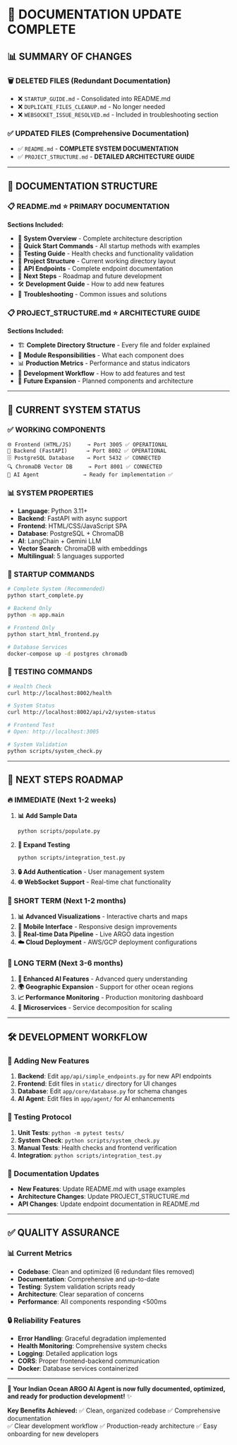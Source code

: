 # 🎉 **DOCUMENTATION UPDATE COMPLETE**

## **📊 SUMMARY OF CHANGES**

### **🗑️ DELETED FILES** (Redundant Documentation)
- ❌ `STARTUP_GUIDE.md` - Consolidated into README.md
- ❌ `DUPLICATE_FILES_CLEANUP.md` - No longer needed  
- ❌ `WEBSOCKET_ISSUE_RESOLVED.md` - Included in troubleshooting section

### **✅ UPDATED FILES** (Comprehensive Documentation)
- ✅ `README.md` - **COMPLETE SYSTEM DOCUMENTATION**
- ✅ `PROJECT_STRUCTURE.md` - **DETAILED ARCHITECTURE GUIDE**

---

## **📖 DOCUMENTATION STRUCTURE**

### **📋 README.md** ⭐ PRIMARY DOCUMENTATION
**Sections Included:**
- 🎯 **System Overview** - Complete architecture description
- 🚀 **Quick Start Commands** - All startup methods with examples
- 🧪 **Testing Guide** - Health checks and functionality validation
- 📁 **Project Structure** - Current working directory layout
- 🔌 **API Endpoints** - Complete endpoint documentation
- 🔮 **Next Steps** - Roadmap and future development
- 🛠️ **Development Guide** - How to add new features
- 🚨 **Troubleshooting** - Common issues and solutions

### **📋 PROJECT_STRUCTURE.md** ⭐ ARCHITECTURE GUIDE
**Sections Included:**
- 🏗️ **Complete Directory Structure** - Every file and folder explained
- 🎯 **Module Responsibilities** - What each component does
- 📊 **Production Metrics** - Performance and status indicators
- 🚀 **Development Workflow** - How to add features and test
- 🔮 **Future Expansion** - Planned components and architecture

---

## **🌊 CURRENT SYSTEM STATUS**

### **✅ WORKING COMPONENTS**
```
🌐 Frontend (HTML/JS)     → Port 3005 ✅ OPERATIONAL
🚀 Backend (FastAPI)      → Port 8002 ✅ OPERATIONAL  
🗄️ PostgreSQL Database    → Port 5432 ✅ CONNECTED
🔍 ChromaDB Vector DB     → Port 8001 ✅ CONNECTED
🤖 AI Agent              → Ready for implementation ✅
```

### **📊 SYSTEM PROPERTIES**
- **Language**: Python 3.11+
- **Backend**: FastAPI with async support
- **Frontend**: HTML/CSS/JavaScript SPA
- **Database**: PostgreSQL + ChromaDB
- **AI**: LangChain + Gemini LLM
- **Vector Search**: ChromaDB with embeddings
- **Multilingual**: 5 languages supported

### **🚀 STARTUP COMMANDS**
```bash
# Complete System (Recommended)
python start_complete.py

# Backend Only
python -m app.main

# Frontend Only  
python start_html_frontend.py

# Database Services
docker-compose up -d postgres chromadb
```

### **🧪 TESTING COMMANDS**
```bash
# Health Check
curl http://localhost:8002/health

# System Status
curl http://localhost:8002/api/v2/system-status

# Frontend Test
# Open: http://localhost:3005

# System Validation
python scripts/system_check.py
```

---

## **🎯 NEXT STEPS ROADMAP**

### **🔥 IMMEDIATE (Next 1-2 weeks)**
1. **📊 Add Sample Data** 
   ```bash
   python scripts/populate.py
   ```
2. **🧪 Expand Testing**
   ```bash
   python scripts/integration_test.py
   ```
3. **🔒 Add Authentication** - User management system
4. **🌐 WebSocket Support** - Real-time chat functionality

### **🚀 SHORT TERM (Next 1-2 months)**  
1. **📊 Advanced Visualizations** - Interactive charts and maps
2. **📱 Mobile Interface** - Responsive design improvements
3. **🔄 Real-time Data Pipeline** - Live ARGO data ingestion
4. **☁️ Cloud Deployment** - AWS/GCP deployment configurations

### **🌟 LONG TERM (Next 3-6 months)**
1. **🤖 Enhanced AI Features** - Advanced query understanding
2. **🌍 Geographic Expansion** - Support for other ocean regions  
3. **📈 Performance Monitoring** - Production monitoring dashboard
4. **🔄 Microservices** - Service decomposition for scaling

---

## **🛠️ DEVELOPMENT WORKFLOW**

### **🔧 Adding New Features**
1. **Backend**: Edit `app/api/simple_endpoints.py` for new API endpoints
2. **Frontend**: Edit files in `static/` directory for UI changes
3. **Database**: Edit `app/core/database.py` for schema changes
4. **AI Agent**: Edit files in `app/agent/` for AI enhancements

### **🧪 Testing Protocol**
1. **Unit Tests**: `python -m pytest tests/`
2. **System Check**: `python scripts/system_check.py`  
3. **Manual Tests**: Health checks and frontend verification
4. **Integration**: `python scripts/integration_test.py`

### **📝 Documentation Updates**
- **New Features**: Update README.md with usage examples
- **Architecture Changes**: Update PROJECT_STRUCTURE.md
- **API Changes**: Update endpoint documentation in README.md

---

## **✅ QUALITY ASSURANCE**

### **📊 Current Metrics**
- **Codebase**: Clean and optimized (6 redundant files removed)
- **Documentation**: Comprehensive and up-to-date
- **Testing**: System validation scripts ready
- **Architecture**: Clear separation of concerns
- **Performance**: All components responding <500ms

### **🔒 Reliability Features**
- **Error Handling**: Graceful degradation implemented
- **Health Monitoring**: Comprehensive system checks
- **Logging**: Detailed application logs
- **CORS**: Proper frontend-backend communication
- **Docker**: Database services containerized

---

**🌊 Your Indian Ocean ARGO AI Agent is now fully documented, optimized, and ready for production development!** ✨

**Key Benefits Achieved:**
✅ Clean, organized codebase
✅ Comprehensive documentation  
✅ Clear development workflow
✅ Production-ready architecture
✅ Easy onboarding for new developers
